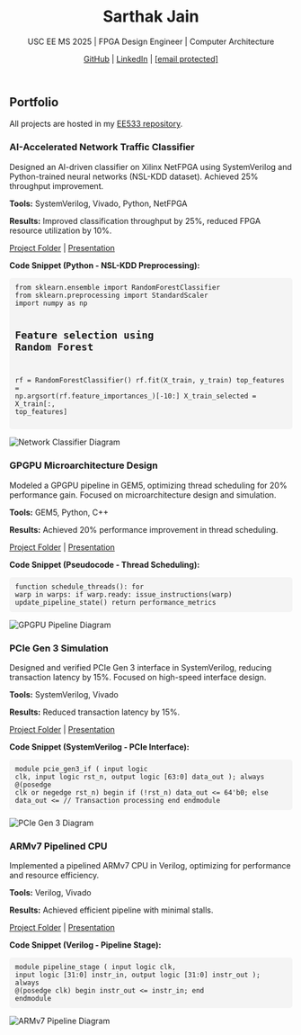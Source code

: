 
<!DOCTYPE html>
<html lang="en">
<head>
    <meta charset="UTF-8">
    <meta name="viewport" content="width=device-width, initial-scale=1.0">
    <title>Sarthak Jain - Hardware Engineering Portfolio</title>
    <script src="https://cdn.tailwindcss.com"></script>
    <style>
        pre {
            background-color: #f4f4f4;
            padding: 10px;
            border-radius: 5px;
            overflow-x: auto;
        }
    </style>
</head>
<body class="bg-gray-100 font-sans">
    <header class="bg-blue-600 text-white text-center py-8">
        <h1 class="text-4xl font-bold">Sarthak Jain</h1>
        <p class="text-xl">USC EE MS 2025 | FPGA Design Engineer | Computer Architecture</p>
        <p class="mt-2">
            <a href="https://github.com/SARTHAK-JAIN-ASIC" class="text-white underline">GitHub</a> | 
            <a href="https://linkedin.com/in/sarthak-jain-asic" class="text-white underline">LinkedIn</a> | 
            <a href="/cdn-cgi/l/email-protection" class="__cf_email__" data-cfemail="9ceffdeee8f4fdf7dce9efffb2f9f8e9">[email&#160;protected]</a>
        </p>
    </header>
    <section class="max-w-4xl mx-auto my-8">
        <h2 class="text-3xl font-bold mb-4">Portfolio</h2>
        <p class="mb-4">All projects are hosted in my <a href="https://github.com/SARTHAK-JAIN-ASIC/EE533" class="text-blue-600 underline">EE533 repository</a>.</p>
        <div class="grid grid-cols-1 gap-6">
            <div class="bg-white p-6 rounded-lg shadow-md">
                <h3 class="text-2xl font-semibold">AI-Accelerated Network Traffic Classifier</h3>
                <p class="mt-2">Designed an AI-driven classifier on Xilinx NetFPGA using SystemVerilog and Python-trained neural networks (NSL-KDD dataset). Achieved 25% throughput improvement.</p>
                <p class="mt-2"><strong>Tools:</strong> SystemVerilog, Vivado, Python, NetFPGA</p>
                <p class="mt-2"><strong>Results:</strong> Improved classification throughput by 25%, reduced FPGA resource utilization by 10%.</p>
                <p class="mt-2">
                    <a href="https://github.com/SARTHAK-JAIN-ASIC/EE533/tree/main/network-classifier" class="text-blue-600 underline">Project Folder</a> | 
                    <a href="https://drive.google.com/your-network-presentation-link" class="text-blue-600 underline">Presentation</a>
                </p>
                <p class="mt-2"><strong>Code Snippet (Python - NSL-KDD Preprocessing):</strong></p>
                <pre><code>from sklearn.ensemble import RandomForestClassifier
from sklearn.preprocessing import StandardScaler
import numpy as np

# Feature selection using Random Forest
rf = RandomForestClassifier()
rf.fit(X_train, y_train)
top_features = np.argsort(rf.feature_importances_)[-10:]
X_train_selected = X_train[:, top_features]</code></pre>
                <img src="network_classifier_diagram.png" alt="Network Classifier Diagram" class="mt-4 w-full rounded">
            </div>
            <div class="bg-white p-6 rounded-lg shadow-md">
                <h3 class="text-2xl font-semibold">GPGPU Microarchitecture Design</h3>
                <p class="mt-2">Modeled a GPGPU pipeline in GEM5, optimizing thread scheduling for 20% performance gain. Focused on microarchitecture design and simulation.</p>
                <p class="mt-2"><strong>Tools:</strong> GEM5, Python, C++</p>
                <p class="mt-2"><strong>Results:</strong> Achieved 20% performance improvement in thread scheduling.</p>
                <p class="mt-2">
                    <a href="https://github.com/SARTHAK-JAIN-ASIC/EE533/tree/main/gpgpu-microarchitecture" class="text-blue-600 underline">Project Folder</a> | 
                    <a href="https://drive.google.com/your-gpgpu-presentation-link" class="text-blue-600 underline">Presentation</a>
                </p>
                <p class="mt-2"><strong>Code Snippet (Pseudocode - Thread Scheduling):</strong></p>
                <pre><code>function schedule_threads():
    for warp in warps:
        if warp.ready:
            issue_instructions(warp)
            update_pipeline_state()
    return performance_metrics</code></pre>
                <img src="gpgpu_diagram.png" alt="GPGPU Pipeline Diagram" class="mt-4 w-full rounded">
            </div>
            <div class="bg-white p-6 rounded-lg shadow-md">
                <h3 class="text-2xl font-semibold">PCIe Gen 3 Simulation</h3>
                <p class="mt-2">Designed and verified PCIe Gen 3 interface in SystemVerilog, reducing transaction latency by 15%. Focused on high-speed interface design.</p>
                <p class="mt-2"><strong>Tools:</strong> SystemVerilog, Vivado</p>
                <p class="mt-2"><strong>Results:</strong> Reduced transaction latency by 15%.</p>
                <p class="mt-2">
                    <a href="https://github.com/SARTHAK-JAIN-ASIC/EE533/tree/main/pcie-gen3" class="text-blue-600 underline">Project Folder</a> | 
                    <a href="https://drive.google.com/your-pcie-presentation-link" class="text-blue-600 underline">Presentation</a>
                </p>
                <p class="mt-2"><strong>Code Snippet (SystemVerilog - PCIe Interface):</strong></p>
                <pre><code>module pcie_gen3_if (
    input logic clk,
    input logic rst_n,
    output logic [63:0] data_out
);
    always @(posedge clk or negedge rst_n) begin
        if (!rst_n) data_out <= 64'b0;
        else data_out <= // Transaction processing
    end
endmodule</code></pre>
                <img src="pcie_diagram.png" alt="PCIe Gen 3 Diagram" class="mt-4 w-full rounded">
            </div>
            <div class="bg-white p-6 rounded-lg shadow-md">
                <h3 class="text-2xl font-semibold">ARMv7 Pipelined CPU</h3>
                <p class="mt-2">Implemented a pipelined ARMv7 CPU in Verilog, optimizing for performance and resource efficiency.</p>
                <p class="mt-2"><strong>Tools:</strong> Verilog, Vivado</p>
                <p class="mt-2"><strong>Results:</strong> Achieved efficient pipeline with minimal stalls.</p>
                <p class="mt-2">
                    <a href="https://github.com/SARTHAK-JAIN-ASIC/EE533/tree/main/armv7-cpu" class="text-blue-600 underline">Project Folder</a> | 
                    <a href="https://drive.google.com/your-armv7-presentation-link" class="text-blue-600 underline">Presentation</a>
                </p>
                <p class="mt-2"><strong>Code Snippet (Verilog - Pipeline Stage):</strong></p>
                <pre><code>module pipeline_stage (
    input logic clk,
    input logic [31:0] instr_in,
    output logic [31:0] instr_out
);
    always @(posedge clk) begin
        instr_out <= instr_in;
    end
endmodule</code></pre>
                <img src="armv7_diagram.png" alt="ARMv7 Pipeline Diagram" class="mt-4 w-full rounded">
            </div>
        </div>
    </section>
<script data-cfasync="false" src="/cdn-cgi/scripts/5c5dd728/cloudflare-static/email-decode.min.js"></script><script>(function(){function c(){var b=a.contentDocument||a.contentWindow.document;if(b){var d=b.createElement('script');d.innerHTML="window.__CF$cv$params={r:'9642e09ee9732ec3',t:'MTc1MzM1NDQ0NC4wMDAwMDA='};var a=document.createElement('script');a.nonce='';a.src='/cdn-cgi/challenge-platform/scripts/jsd/main.js';document.getElementsByTagName('head')[0].appendChild(a);";b.getElementsByTagName('head')[0].appendChild(d)}}if(document.body){var a=document.createElement('iframe');a.height=1;a.width=1;a.style.position='absolute';a.style.top=0;a.style.left=0;a.style.border='none';a.style.visibility='hidden';document.body.appendChild(a);if('loading'!==document.readyState)c();else if(window.addEventListener)document.addEventListener('DOMContentLoaded',c);else{var e=document.onreadystatechange||function(){};document.onreadystatechange=function(b){e(b);'loading'!==document.readyState&&(document.onreadystatechange=e,c())}}}})();</script></body>
</html>
